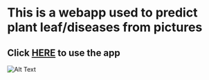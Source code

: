# This is a webapp used to predict plant leaf/diseases from pictures
## Click [HERE](https://share.streamlit.io/apollner/streamlit_plant_disease_app/main/plant_disease_classification.py) to use the app
![Alt Text](https://github.com/apollner/apollner.github.io/blob/main/Streamlit.gif|width=100)
